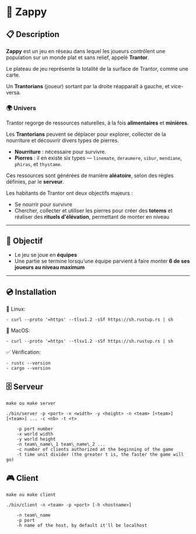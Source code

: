 # 🧌 Zappy

## 📋 Description

**Zappy** est un jeu en réseau dans lequel les joueurs contrôlent une population sur un monde plat et sans relief, appelé **Trantor**.

Le plateau de jeu représente la totalité de la surface de Trantor, comme une carte.

Un **Trantorians** (joueur) sortant par la droite réapparaît à gauche, et vice-versa.

### 🌍 Univers

Trantor regorge de ressources naturelles, à la fois **alimentaires** et **minières**.

Les **Trantorians** peuvent se déplacer pour explorer, collecter de la nourriture et découvrir divers types de pierres.

- **Nourriture** : nécessaire pour survivre.
- **Pierres** : il en existe six types — `linemate`, `deraumere`, `sibur`, `mendiane`, `phiras`, et `thystame`.

Ces ressources sont générées de manière **aléatoire**, selon des règles définies, par le **serveur**.

Les habitants de Trantor ont deux objectifs majeurs :

- Se nourrir pour survivre
- Chercher, collecter et utiliser les pierres pour créer des **totems** et réaliser des **rituels d'élévation**, permettant de monter en niveau

---

## 🎯 Objectif

- Le jeu se joue en **équipes**
- Une partie se termine lorsqu’une équipe parvient à faire monter **6 de ses joueurs au niveau maximum**

---

## 💿 Installation

🐧 Linux:

    - curl --proto '=https' --tlsv1.2 -sSf https://sh.rustup.rs | sh


🍎 MacOS:

    - curl --proto '=https' --tlsv1.2 -sSf https://sh.rustup.rs | sh

✅ Vérification:

    - rustc --version
    - cargo --version


## 🗄️ Serveur

```
make ou make server
```

```
./bin/server -p <port> -x <width> -y <height> -n <team> [<team>] [<team>] ... -c <nb> -t <t>

    -p port number
    -x world width
    -y world height
    -n team\_name\_1 team\_name\_2 ...
    -c number of clients authorized at the beginning of the game
    -t time unit divider (the greater t is, the faster the game will go)
```

## 🎮 Client

```
make ou make client
```

```
./bin/client -n <team> -p <port> [-h <hostname>]

    -n team\_name
    -p port
    -h name of the host, by default it'll be localhost
```
